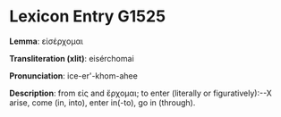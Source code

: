 # Lexicon Entry G1525

**Lemma**: εἰσέρχομαι

**Transliteration (xlit)**: eisérchomai

**Pronunciation**: ice-er'-khom-ahee

**Description**:
from εἰς and ἔρχομαι; to enter (literally or figuratively):--X arise, come (in, into), enter in(-to), go in (through).
